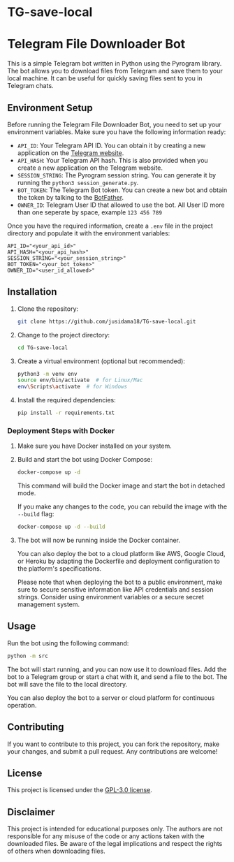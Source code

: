 # TG-save-local

# Telegram File Downloader Bot

This is a simple Telegram bot written in Python using the Pyrogram library. The bot allows you to download files from Telegram and save them to your local machine. It can be useful for quickly saving files sent to you in Telegram chats.

## Environment Setup

Before running the Telegram File Downloader Bot, you need to set up your environment variables. Make sure you have the following information ready:

- `API_ID`: Your Telegram API ID. You can obtain it by creating a new application on the [Telegram website](https://my.telegram.org/apps).
- `API_HASH`: Your Telegram API hash. This is also provided when you create a new application on the Telegram website.
- `SESSION_STRING`: The Pyrogram session string. You can generate it by running the `python3 session_generate.py`.
- `BOT_TOKEN`: The Telegram Bot token. You can create a new bot and obtain the token by talking to the [BotFather](https://core.telegram.org/bots#botfather).
- `OWNER_ID`: Telegram User ID that allowed to use the bot. All User ID more than one seperate by space, example `123 456 789`

Once you have the required information, create a `.env` file in the project directory and populate it with the environment variables:

```
API_ID="<your_api_id>"
API_HASH="<your_api_hash>"
SESSION_STRING="<your_session_string>"
BOT_TOKEN="<your_bot_token>"
OWNER_ID="<user_id_allowed>"
```

## Installation

1. Clone the repository:

   ```bash
   git clone https://github.com/jusidama18/TG-save-local.git
   ```

2. Change to the project directory:

   ```bash
   cd TG-save-local
   ```

3. Create a virtual environment (optional but recommended):

   ```bash
   python3 -m venv env
   source env/bin/activate  # for Linux/Mac
   env\Scripts\activate  # for Windows
   ```

4. Install the required dependencies:

   ```bash
   pip install -r requirements.txt
   ```

### Deployment Steps with Docker

1. Make sure you have Docker installed on your system.

2. Build and start the bot using Docker Compose:

   ```bash
   docker-compose up -d
   ```

   This command will build the Docker image and start the bot in detached mode.

   If you make any changes to the code, you can rebuild the image with the `--build` flag:

   ```bash
   docker-compose up -d --build
   ```

3. The bot will now be running inside the Docker container.

    You can also deploy the bot to a cloud platform like AWS, Google Cloud, or Heroku by adapting the Dockerfile and deployment configuration to the platform's specifications.

    Please note that when deploying the bot to a public environment, make sure to secure sensitive information like API credentials and session strings. Consider using environment variables or a secure secret management system.

## Usage

Run the bot using the following command:

```bash
python -m src
```

The bot will start running, and you can now use it to download files. Add the bot to a Telegram group or start a chat with it, and send a file to the bot. The bot will save the file to the local directory.

You can also deploy the bot to a server or cloud platform for continuous operation.

## Contributing

If you want to contribute to this project, you can fork the repository, make your changes, and submit a pull request. Any contributions are welcome!

## License

This project is licensed under the [GPL-3.0 license](LICENSE).

## Disclaimer

This project is intended for educational purposes only. The authors are not responsible for any misuse of the code or any actions taken with the downloaded files. Be aware of the legal implications and respect the rights of others when downloading files.